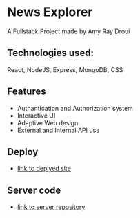 # News Explorer 
A Fullstack Project made by Amy Ray Droui

## Technologies used:
 React, NodeJS, Express, MongoDB, CSS
 
## Features
- Authantication and Authorization system
- Interactive UI
- Adaptive Web design
- External and Internal API use

## Deploy
- [link to deplyed site](https://www.amyexplorer.students.nomoreparties.sbs/)

## Server code
- [link to server repository](https://github.com/AmyRayDroui/news-explorer-api)